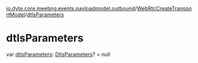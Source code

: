 [io.dyte.core.meeting.events.payloadmodel.outbound](../index.md)/[WebRtcCreateTransportModel](index.md)/[dtlsParameters](dtls-parameters.md)

# dtlsParameters


var [dtlsParameters](dtls-parameters.md): [DtlsParameters](../-dtls-parameters/index.md)? = null
